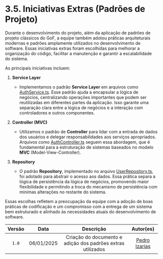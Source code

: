 # 3.5. Iniciativas Extras (Padrões de Projeto)

Durante o desenvolvimento do projeto, além da aplicação de padrões de projeto clássicos do GoF, a equipe também adotou práticas arquiteturais modernas e padrões amplamente utilizados no desenvolvimento de software. Essas iniciativas extras foram escolhidas para melhorar a organização do código, facilitar a manutenção e garantir a escalabilidade do sistema.  

As principais iniciativas incluem:  

1. **Service Layer**  
   - Implementamos o padrão **Service Layer** em arquivos como [AuthService.ts](https://github.com/UnBArqDsw2024-2/2024.2_G8_Aluguel_Entrega_03/blob/main/back/src/auth/auth.service.ts). Esse padrão ajuda a encapsular a lógica de negócios, centralizando operações importantes que podem ser reutilizadas em diferentes partes da aplicação. Isso garante uma separação clara entre a lógica de negócios e a interação com controladores e outros componentes.  

2. **Controller (MVC)**  
   - Utilizamos o padrão de **Controller** para lidar com a entrada de dados dos usuários e delegar responsabilidades aos serviços apropriados. Arquivos como [AuthController.ts](https://github.com/UnBArqDsw2024-2/2024.2_G8_Aluguel_Entrega_03/blob/main/back/src/auth/auth.controller.ts) seguem essa abordagem, que é fundamental para a estruturação de sistemas baseados no modelo **MVC** (Model-View-Controller).  

3. **Repository**  
   - O padrão **Repository**, implementado no arquivo [UserRepository.ts](https://github.com/UnBArqDsw2024-2/2024.2_G8_Aluguel_Entrega_03/blob/main/back/src/user/user.repository.ts), foi adotado para abstrair o acesso aos dados. Essa prática separa a lógica de persistência da lógica de negócios, promovendo maior flexibilidade e permitindo a troca do mecanismo de persistência com mínimas alterações no restante do sistema.  

Essas escolhas refletem a preocupação da equipe com a adoção de boas práticas de codificação e um compromisso com a entrega de um sistema bem estruturado e alinhado às necessidades atuais do desenvolvimento de software. 

| Versão |    Data    |           Descrição           |                                                 Autor(es)                                                  |
| :----: | :--------: | :---------------------------: | :--------------------------------------------------------------------------------------------------------: |
| `1.0`  | 06/01/2025 | Criação do documento e adição dos padrões extras utilizados | [Pedro Izarias](https://github.com/Izarias) |


